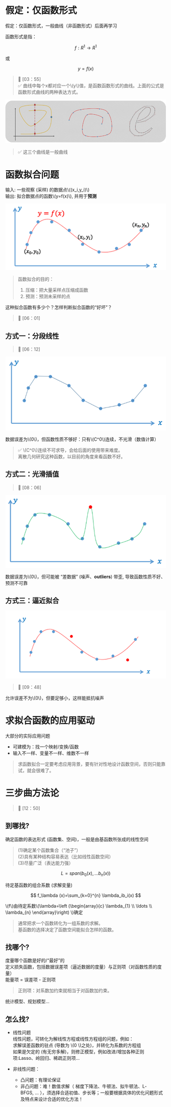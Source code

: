 # 假定：仅函数形式 

假定：仅函数形式，一般曲线（非函数形式）后面再学习

函数形式是指：

$$
f:R^1 \rightarrow R^1
$$

或

$$
y=f(x)
$$

> &#x1F50E; [03：55]  
> &#x2705; 曲线中每个x都对应一个\\(y\\)值，是函数函数形式的曲线。上面的公式是函数形式曲线的两种表达方式。  

![](../assets/6.PNG)  

> &#x2705; 这三个曲线是一般曲线  

# 函数拟合问题  
输入: 一些观察 (采样) 的数据点\\((x_i,y_i)\\)   
输出: 拟合数据点的函数\\(y=f(x)\\), 并用于**预测**  

![](../assets/数据-1.png)

> 函数拟合的目的：  
> 1. 压缩：把大量采样点压缩成函数
> 2. 预测：预测未采样的点  


这种拟合函数有多少个？怎样判断拟合函数的“好坏”？  

> &#x1F50E; [06：01]  
 
## 方式一：分段线性    
> &#x1F50E; [06：12]  

![](../assets/7.PNG) 

数据误差为\\(0\\)，但函数性质不够好：只有\\(C^0\\)连续，不光滑（数值计算）  
 
> &#x2705; \\(C^0\\)连续不可求导，会给后面的使用带来难度。    
离散几何研究这种函数，以目前的角度来看函数不好。   

## 方式二：光滑插值  

> &#x1F50E; [08：06]  

![](../assets/8.PNG)    

数据误差为\\(0\\)，但可能被 “差数据” (噪声、**outliers**) 带歪, 导致函数性质不好、预测不可靠  

## 方式三：逼近拟合

![](../assets/数据-3.png)  

> &#x1F50E; [09：48]  

允许误差不为\\(0\\)，但要足够小，这样能抵抗噪声  

# 求拟合函数的应用驱动
 
大部分的实际应用问题 
- 可建模为：找一个映射/变换/函数     
- 输入不一样、变量不一样、维数不一样   

> 求函数拟合一定要考虑应用背景，要有针对性地设计函数空间，否则只能靠试，就会很难了。

# 三步曲方法论  
   
> &#x1F50E; [12：50]  

## **到哪找?**  

确定函数的表达形式 (函数集、空间)，一般是由基函数所张成的线性空间

> (1)确定某个函数集合（“池子”）  
> (2)具有某种结构容易表达（比如线性函数空间）  
> (3)尽量广泛（表达能力强）    

$$
L=span(b_0(x),\dots b_n(x))
$$

待定基函数的组合系数 (求解变量) 

$$
f_\lambda (x)=\sum_{k=0}^{n} \lambda_ib_i(x)
$$  

\\(f\\)由待定系数\\(\lambda=\left
(\begin{array}{c}
\lambda_{1} \\\\
\ldots \\\\
\lambda_{n}
\end{array}\right) \\)确定   

> 通常把求一个函数转化为一组系数的求解。    
基函数的选择决定了函数空间能拟合怎样的函数。    

## **找哪个**?

度量哪个函数是好的/“最好”的    
定义损失函数，包括数据误差项（逼近数据的度量）与正则项（对函数性质的度量）    
能量项 = 误差项 - 正则项   

> 正则项：对系数加约束就相当于对函数加约束。    

统计模型、规划模型...  

## **怎么找**?   

- 线性问题  
线性问题，可转化为解线性方程或线性方程组的问题，例如：     
求解误差函数的驻点 (导数为 \\(0 \\)之处)，并转化为系数的方程组  
如果是欠定的 (有无穷多解)，则修正模型，例如改进/增加各种正则项:Lasso、岭回归、稀疏正则项…

- 非线性问题：  
  - 凸问题：有理论保证  
  - 非凸问题：难！数值求解（ 梯度下降法、牛顿法、拟牛顿法、L‐BFGS, … ），须选择合适初值、步长等；一般要根据具体的优化问题形式及特点来设计合适的优化方法！   


